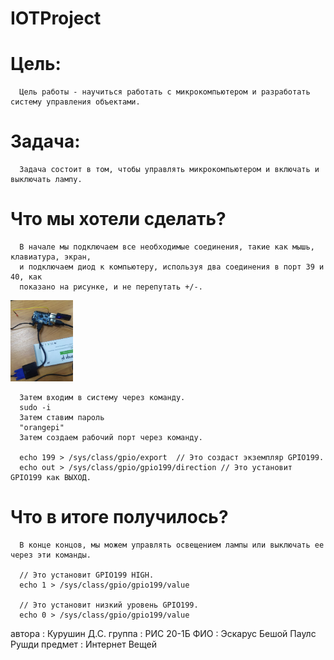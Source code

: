  # IOTProject

# Цель:

      Цель работы - научиться работать с микрокомпьютером и разработать систему управления объектами.
      
# Задача:
      
      Задача состоит в том, чтобы управлять микрокомпьютером и включать и выключать лампу.
# Что мы хотели сделать?
      
      В начале мы подключаем все необходимые соединения, такие как мышь, клавиатура, экран, 
      и подключаем диод к компьютеру, используя два соединения в порт 39 и 40, как 
      показано на рисунке, и не перепутать +/-.

<img src="image.jpeg" width="100">

      Затем входим в систему через команду.
      sudo -i
      Затем ставим пароль
      "orangepi"
      Затем создаем рабочий порт через команду.
      
      echo 199 > /sys/class/gpio/export  // Это создаст экземпляр GPIO199.
      echo out > /sys/class/gpio/gpio199/direction // Это установит GPIO199 как ВЫХОД.
      
# Что в итоге получилось?
      В конце концов, мы можем управлять освещением лампы или выключать ее через эти команды.
      
      // Это установит GPIO199 HIGH.
      echo 1 > /sys/class/gpio/gpio199/value
      
      // Это установит низкий уровень GPIO199.
      echo 0 > /sys/class/gpio/gpio199/value  
      
автора : Курушин Д.С.
группа : РИС 20-1Б
ФИО : Эскарус Бешой Паулс Рушди
предмет : Интернет Вещей 
